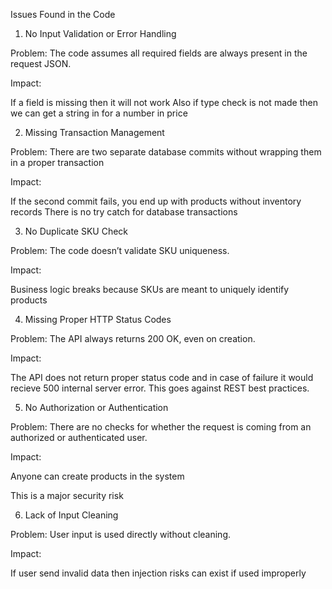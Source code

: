 Issues Found in the Code
1. No Input Validation or Error Handling

Problem:
The code assumes all required fields are always present in the request JSON.

Impact:

If a field is missing then it will not work
Also if type check is not made then we can get a string in for a number in price

2. Missing Transaction Management

Problem:
There are two separate database commits without wrapping them in a proper transaction

Impact:

If the second commit fails, you end up with products without inventory records
There is no try catch for database transactions

3. No Duplicate SKU Check

Problem:
The code doesn’t validate SKU uniqueness.

Impact:

Business logic breaks because SKUs are meant to uniquely identify products

4. Missing Proper HTTP Status Codes

Problem:
The API always returns 200 OK, even on creation.

Impact:

The API does not return proper status code and in case of failure it would recieve 500 internal server error.
This goes against REST best practices.

5. No Authorization or Authentication

Problem:
There are no checks for whether the request is coming from an authorized or authenticated user.

Impact:

Anyone can create products in the system

This is a major security risk

6. Lack of Input Cleaning

Problem:
User input is used directly without cleaning.

Impact:

If user send invalid data then injection risks can exist if used improperly
